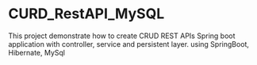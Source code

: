 # CURD_RestAPI_MySQL

This project demonstrate how to create CRUD REST APIs Spring boot application with controller, service and persistent layer.
using SpringBoot, Hibernate, MySql
